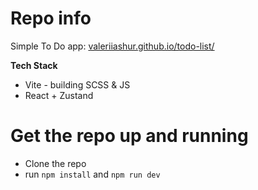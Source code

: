 # Repo info
Simple To Do app: [valeriiashur.github.io/todo-list/](https://valeriiashur.github.io/todo-list/)


**Tech Stack**
- Vite - building SCSS & JS
- React + Zustand

# Get the repo up and running
* Clone the repo
* run `npm install` and `npm run dev`
